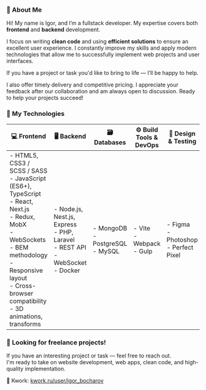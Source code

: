 ### 🧠 About Me

Hi! My name is Igor, and I’m a fullstack developer. My expertise covers both **frontend** and **backend** development.

I focus on writing **clean code** and using **efficient solutions** to ensure an excellent user experience. I constantly improve my skills and apply modern technologies that allow me to successfully implement web projects and user interfaces.

If you have a project or task you'd like to bring to life — I’ll be happy to help.

I also offer timely delivery and competitive pricing. I appreciate your feedback after our collaboration and am always open to discussion. Ready to help your projects succeed!

### 🧰 My Technologies

| 💻 Frontend                                                                                                                                                                                                                     | 🖥 Backend                                                                              | 🗃 Databases                          | ⚙️ Build Tools & DevOps       | 🎨 Design & Testing                       |
| ------------------------------------------------------------------------------------------------------------------------------------------------------------------------------------------------------------------------------- | -------------------------------------------------------------------------------------- | ------------------------------------ | ----------------------------- | ----------------------------------------- |
| - HTML5, CSS3 / SCSS / SASS<br>- JavaScript (ES6+), TypeScript<br>- React, Next.js<br>- Redux, MobX<br>- WebSockets<br>- BEM methodology<br>- Responsive layout<br>- Cross-browser compatibility<br>- 3D animations, transforms | - Node.js, Nest.js, Express<br>- PHP, Laravel<br>- REST API<br>- WebSocket<br>- Docker | - MongoDB<br>- PostgreSQL<br>- MySQL | - Vite<br>- Webpack<br>- Gulp | - Figma<br>- Photoshop<br>- Perfect Pixel |

### 🚀 Looking for freelance projects!

If you have an interesting project or task — feel free to reach out.  
I'm ready to take on website development, web apps, clean code, and high-quality implementation.

💼 Kwork: [kwork.ru/user/igor_bocharov](https://kwork.ru/user/igor_bocharov)
